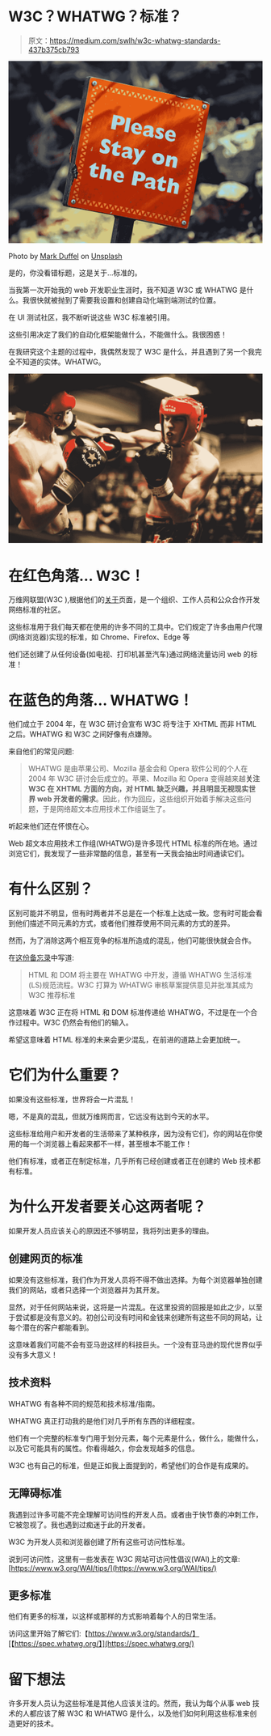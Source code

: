 # W3C？WHATWG？标准？

> 原文：<https://medium.com/swlh/w3c-whatwg-standards-437b375cb793>

![](img/e995551820c581afd6412e7ca6c9cd37.png)

Photo by [Mark Duffel](https://unsplash.com/@2mduffel?utm_source=unsplash&utm_medium=referral&utm_content=creditCopyText) on [Unsplash](https://unsplash.com/search/photos/rules?utm_source=unsplash&utm_medium=referral&utm_content=creditCopyText)

是的，你没看错标题，这是关于…标准的。

当我第一次开始我的 web 开发职业生涯时，我不知道 W3C 或 WHATWG 是什么。我很快就被抛到了需要我设置和创建自动化端到端测试的位置。

在 UI 测试社区，我不断听说这些 W3C 标准被引用。

这些引用决定了我们的自动化框架能做什么，不能做什么。我很困惑！

在我研究这个主题的过程中，我偶然发现了 W3C 是什么，并且遇到了另一个我完全不知道的实体。WHATWG。

![](img/9ada5abad4aa3455df14c8b65770e925.png)

# 在红色角落… W3C！

万维网联盟(W3C ),根据他们的[关于](https://www.w3.org/Consortium/)页面，是一个组织、工作人员和公众合作开发网络标准的社区。

这些标准用于我们每天都在使用的许多不同的工具中。它们规定了许多由用户代理(网络浏览器)实现的标准，如 Chrome、Firefox、Edge 等

他们还创建了从任何设备(如电视、打印机甚至汽车)通过网络流量访问 web 的标准！

# 在蓝色的角落… WHATWG！

他们成立于 2004 年，在 W3C 研讨会宣布 W3C 将专注于 XHTML 而非 HTML 之后。WHATWG 和 W3C 之间好像有点嫌隙。

来自他们的常见问题:

> WHATWG 是由苹果公司、Mozilla 基金会和 Opera 软件公司的个人在 2004 年 W3C 研讨会后成立的。苹果、Mozilla 和 Opera 变得越来越**关注 W3C 在 XHTML 方面的方向，对 HTML 缺乏兴趣，并且明显无视现实世界 web 开发者的需求**。因此，作为回应，这些组织开始着手解决这些问题，于是网络超文本应用技术工作组诞生了。

听起来他们还在怀恨在心。

Web 超文本应用技术工作组(WHATWG)是许多现代 HTML 标准的所在地。通过浏览它们，我发现了一些非常酷的信息，甚至有一天我会抽出时间通读它们。

# 有什么区别？

区别可能并不明显，但有时两者并不总是在一个标准上达成一致。您有时可能会看到他们描述不同元素的方式，或者他们推荐使用不同元素的方式的差异。

然而，为了消除这两个相互竞争的标准所造成的混乱，他们可能很快就会合作。

在[这份备忘录](https://www.w3.org/2019/04/WHATWG-W3C-MOU.html)中写道:

> HTML 和 DOM 将主要在 WHATWG 中开发，遵循 WHATWG 生活标准(LS)规范流程。W3C 打算为 WHATWG 审核草案提供意见并批准其成为 W3C 推荐标准

这意味着 W3C 正在将 HTML 和 DOM 标准传递给 WHATWG，不过是在一个合作过程中。W3C 仍然会有他们的输入。

希望这意味着 HTML 标准的未来会更少混乱，在前进的道路上会更加统一。

# 它们为什么重要？

如果没有这些标准，世界将会一片混乱！

嗯，不是真的混乱，但就万维网而言，它远没有达到今天的水平。

这些标准给用户和开发者的生活带来了某种秩序，因为没有它们，你的网站在你使用的每一个浏览器上看起来都不一样，甚至根本不能工作！

他们有标准，或者正在制定标准，几乎所有已经创建或者正在创建的 Web 技术都有标准。

# 为什么开发者要关心这两者呢？

如果开发人员应该关心的原因还不够明显，我将列出更多的理由。

## 创建网页的标准

如果没有这些标准，我们作为开发人员将不得不做出选择。为每个浏览器单独创建我们的网站，或者只选择一个浏览器并为其开发。

显然，对于任何网站来说，这将是一片混乱。在这里投资的回报是如此之少，以至于尝试都是没有意义的。初创公司没有时间和金钱来创建所有这些不同的网站，让每个潜在的客户都能看到。

这意味着我们可能不会有亚马逊这样的科技巨头。一个没有亚马逊的现代世界似乎没有多大意义！

## 技术资料

WHATWG 有各种不同的规范和技术标准/指南。

WHATWG 真正打动我的是他们对几乎所有东西的详细程度。

他们有一个完整的标准专门用于划分元素，每个元素是什么，做什么，能做什么，以及它可能具有的属性。你看得越久，你会发现越多的信息。

W3C 也有自己的标准，但是正如我上面提到的，希望他们的合作是有成果的。

## 无障碍标准

我遇到过许多可能不完全理解可访问性的开发人员。或者由于快节奏的冲刺工作，它被忽视了。我也遇到过痴迷于此的开发者。

W3C 为开发人员和浏览器创建了所有这些可访问性标准。

说到可访问性，这里有一些发表在 W3C 网站可访问性倡议(WAI)上的文章:[https://www.w3.org/WAI/tips/](https://www.w3.org/WAI/tips/)

## 更多标准

他们有更多的标准，以这样或那样的方式影响着每个人的日常生活。

访问这里开始了解它们:【https://www.w3.org/standards/】 [](https://www.w3.org/standards/) 
[【https://spec.whatwg.org/】](https://spec.whatwg.org/)

# 留下想法

许多开发人员认为这些标准是其他人应该关注的。然而，我认为每个从事 web 技术的人都应该了解 W3C 和 WHATWG 是什么，以及他们如何利用这些标准来创造更好的技术。